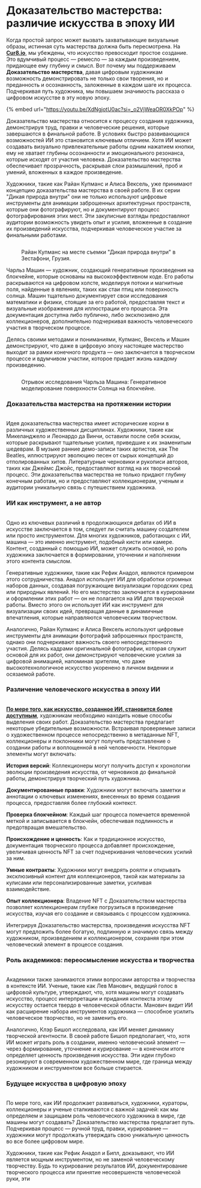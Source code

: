 # Доказательство мастерства: различие искусства в эпоху ИИ

Когда простой запрос может вызвать захватывающие визуальные образы, истинная суть мастерства должна быть пересмотрена. На [**Cur8.io**](http://cur8.io/), мы убеждены, что искусство превосходит простое создание. Это вдумчивый процесс — ремесло — за каждым произведением, придающее ему глубину и смысл. Вот почему мы поддерживаем **Доказательство мастерства**, давая цифровым художникам возможность демонстрировать не только свои творения, но и преданность и осознанность, заложенные в каждом шаге их процесса. Подчеркивая путь художника, мы повышаем значимость рассказа о цифровом искусстве в эту новую эпоху.

{% embed url="https://youtu.be/XdNgjotU0ac?si=_o2VjWeaOR0XkPOp" %}

Доказательство мастерства относится к процессу создания художника, демонстрируя труд, правки и человеческие решения, которые завершаются в финальной работе. В условиях быстро развивающихся возможностей ИИ это становится ключевым отличием. Хотя ИИ может создавать визуально привлекательные работы одним нажатием кнопки, ему не хватает глубины осознанности и эмоционального резонанса, которые исходят от участия человека. Доказательство мастерства обеспечивает прозрачность, раскрывая слои размышлений, проб и умений, вложенных в каждое произведение.

Художники, такие как Райан Купманс и Алиса Вексель, уже принимают концепцию доказательства мастерства в своей работе. В их серии "Дикая природа внутри" они не только используют цифровые инструменты для анимации заброшенных архитектурных пространств, которые они фотографируют, но и документируют процесс фотографирования этих мест. Эти закулисные взгляды предоставляют аудитории возможность увидеть опыт и усилия, вложенные в создание их произведений искусства, подчеркивая человеческое участие за финальными работами.

<figure><img src="https://media.licdn.com/dms/image/v2/D5612AQHuzCyF95EajA/article-inline_image-shrink_1500_2232/article-inline_image-shrink_1500_2232/0/1728993800034?e=1739404800&#x26;v=beta&#x26;t=h42NaR50ptZqrIul8GK7D-veD9QA1LuKUTf8YsLa534" alt=""><figcaption><p>Райан Купманс на месте съемки "Дикая природа внутри" в Зестафони, Грузия.</p></figcaption></figure>

Чарльз Машин — художник, создающий генеративные произведения на блокчейне, которые основаны на высокоэффективном коде. Его работы раскрываются на цифровом холсте, моделируя потоки и магнитные поля, найденные в явлениях, таких как стаи птиц или поверхность солнца. Машин тщательно документирует свои исследования математики и физики, стоящие за его работой, предоставляя текст и визуальные изображения для иллюстрации его процесса. Эта документация доступна либо публично, либо эксклюзивно для коллекционеров, дополнительно подчеркивая важность человеческого участия в творческом процессе.

Делясь своими методами и пониманиями, Купманс, Вексель и Машин демонстрируют, что даже в цифровую эпоху настоящее мастерство выходит за рамки конечного продукта — оно заключается в творческом процессе и вдумчивом участии, которое придает жизнь каждому произведению.

<figure><img src="https://media.licdn.com/dms/image/v2/D5612AQE8LvHi1-ni3A/article-inline_image-shrink_1500_2232/article-inline_image-shrink_1500_2232/0/1728988164414?e=1739404800&#x26;v=beta&#x26;t=SJojuSkghGxkMUxlV_IPjz4Qm1JT2gsUs2dFAzztw6M" alt=""><figcaption><p>Отрывок исследования Чарльза Машина: Генеративное моделирование поверхности Солнца на блокчейне.</p></figcaption></figure>

### **Доказательства мастерства на протяжении истории**

\
Идея доказательства мастерства имеет исторические корни в различных художественных дисциплинах. Художники, такие как Микеланджело и Леонардо да Винчи, оставили после себя эскизы, которые раскрывают тщательные усилия, приведшие к их знаменитым шедеврам. В музыке ранние демо-записи таких артистов, как The Beatles, иллюстрируют эволюцию песен от сырых концепций до отполированных хитов. Литературные черновики и рукописи авторов, таких как Джеймс Джойс, предоставляют взгляд на их творческий процесс. Эти доказательства мастерства не только придают глубину конечным работам, но и предоставляют коллекционерам, ученым и аудитории уникальную связь с путешествием художника.

### **ИИ как инструмент, а не автор**

\
Одно из ключевых различий в продолжающихся дебатах об ИИ в искусстве заключается в том, следует ли считать машину создателем или просто инструментом. Для многих художников, работающих с ИИ, машина — это именно инструмент, подобный кисти или камере. Контент, созданный с помощью ИИ, может служить основой, но роль художника заключается в формировании, уточнении и наполнении этого контента смыслом.

Генеративные художники, такие как Рефик Анадол, являются примером этого сотрудничества. Анадол использует ИИ для обработки огромных наборов данных, создавая погружающие визуализации городских сред или природных явлений. Но его мастерство заключается в курировании и оформлении этих работ — он не полагается на ИИ для творческой работы. Вместо этого он использует ИИ как инструмент для визуализации своих идей, превращая данные в динамичные впечатления, которые направляются человеческим творчеством.

Аналогично, Райан Купманс и Алиса Вексель используют цифровые инструменты для анимации фотографий заброшенных пространств, однако они подчеркивают важность своего непосредственного участия. Делясь кадрами оригинальной фотографии, которая служит основой для их работ, они демонстрируют человеческие усилия за цифровой анимацией, напоминая зрителям, что даже высокотехнологичное искусство укоренено в личном видении и осязаемой работе.

### **Различение человеческого искусства в эпоху ИИ**

\
[**По мере того, как искусство, созданное ИИ, становится более доступным**](the-renaissance-vs-the-flood-ai-and-the-future-of-human-creativity.md), художникам необходимо находить новые способы выделения своих работ. Доказательство мастерства предлагает некоторые убедительные возможности. Встраивая проверяемые записи о художественном процессе непосредственно в метаданные NFT, коллекционеры и поклонники могут получить представление о создании работы и воплощенной в ней человечности. Некоторые элементы могут включать:

**История версий**: Коллекционеры могут получить доступ к хронологии эволюции произведения искусства, от черновиков до финальной работы, демонстрируя творческий путь художника.

**Документированные правки**: Художники могут включать заметки и аннотации о ключевых изменениях, внесенных во время создания процесса, предоставляя более глубокий контекст.

**Проверка блокчейном**: Каждый шаг процесса помечается временной меткой и записывается в блокчейн, обеспечивая подлинность и предотвращая вмешательство.

**Происхождение и ценность**: Как и традиционное искусство, документация творческого процесса добавляет происхождение, увеличивая ценность NFT за счет подчеркивания человеческих усилий за ним.

**Умные контракты**: Художники могут внедрять роялти и открывать эксклюзивный контент для коллекционеров, такой как материалы за кулисами или персонализированные заметки, усиливая взаимодействие.

**Опыт коллекционера**: Владение NFT с Доказательством мастерства позволяет коллекционерам глубже погрузиться в произведение искусства, изучая его создание и связываясь с процессом художника.

Интегрируя Доказательство мастерства, произведения искусства NFT могут предложить более богатую, подлинную и значимую связь между художником, произведением и коллекционером, сохраняя при этом человеческий элемент в процессе создания.

### **Роль академиков: переосмысление искусства и творчества**

\
Академики также занимаются этими вопросами авторства и творчества в контексте ИИ. Ученые, такие как Лев Манович, ведущий голос в цифровой культуре, утверждают, что, хотя машины могут создавать искусство, процесс интерпретации и придания контекста этому искусству остается твердо в человеческой области. Манович видит ИИ как расширение набора инструментов художника — способное усилить человеческое творчество, но не заменить его.

Аналогично, Клэр Бишоп исследовала, как ИИ меняет динамику творческой агентности. В своей работе Бишоп предполагает, что, хотя ИИ может играть роль в создании, именно человеческий элемент — через формирование, уточнение и курирование — в конечном итоге определяет ценность произведения искусства. Эти идеи глубоко резонируют в современном художественном мире, где граница между художником и инструментом все больше стирается.

### **Будущее искусства в цифровую эпоху**

\
По мере того, как ИИ продолжает развиваться, художники, кураторы, коллекционеры и ученые сталкиваются с важной задачей: как мы определяем и защищаем роль человеческого художника в мире, где машины могут создавать? Доказательство мастерства предлагает путь. Подчеркивая процесс — ручной труд, правки, курирование — художники могут продолжать утверждать свою уникальную ценность во все более цифровом мире.

Художники, такие как Рефик Анадол и Бипл, доказывают, что ИИ является мощным инструментом, но не заменой человеческому творчеству. Будь то курирование результатов ИИ, документирование творческого процесса или принятие несовершенств человеческой руки, эти